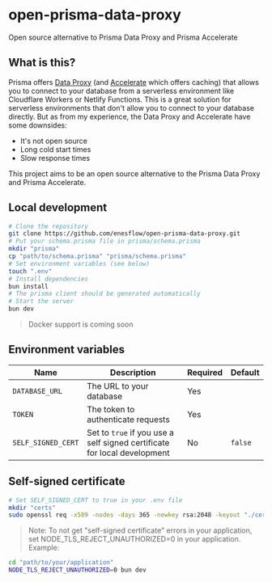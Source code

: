 # open-prisma-data-proxy

Open source alternative to Prisma Data Proxy and Prisma Accelerate

## What is this?

Prisma offers [Data Proxy](https://www.prisma.io/docs/concepts/components/prisma-data-platform#data-proxy) (and [Accelerate](https://www.prisma.io/data-platform/accelerate) which offers caching)
that allows you to connect to your database from a serverless environment like Cloudflare Workers or Netlify Functions.
This is a great solution for serverless environments that don't allow you to connect to your database directly.
But as from my experience, the Data Proxy and Accelerate have some downsides:

- It's not open source
- Long cold start times
- Slow response times

This project aims to be an open source alternative to the Prisma Data Proxy and Prisma Accelerate.

## Local development

```bash
# Clone the repository
git clone https://github.com/enesflow/open-prisma-data-proxy.git
# Put your schema.prisma file in prisma/schema.prisma
mkdir "prisma"
cp "path/to/schema.prisma" "prisma/schema.prisma"
# Set environment variables (see below)
touch ".env"
# Install dependencies
bun install
# The prisma client should be generated automatically
# Start the server
bun dev
```

> Docker support is coming soon

## Environment variables

| Name               | Description                                                              | Required | Default |
|--------------------|--------------------------------------------------------------------------|----------|---------|
| `DATABASE_URL`     | The URL to your database                                                 | Yes      |         |
| `TOKEN`            | The token to authenticate requests                                       | Yes      |         |
| `SELF_SIGNED_CERT` | Set to `true` if you use a self signed certificate for local development | No       | `false` |

## Self-signed certificate

```bash
# Set SELF_SIGNED_CERT to true in your .env file
mkdir "certs"
sudo openssl req -x509 -nodes -days 365 -newkey rsa:2048 -keyout "./certs/selfsigned.key" -out "./certs/selfsigned.crt"
```
> Note: To not get "self-signed certificate" errors in your application,
> set NODE_TLS_REJECT_UNAUTHORIZED=0 in your application.
> Example:
```bash
cd "path/to/your/application"
NODE_TLS_REJECT_UNAUTHORIZED=0 bun dev
```